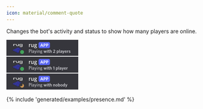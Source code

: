 ```yaml
---
icon: material/comment-quote
---
```



Changes the bot's activity and status to show how many players are online.


![Demo activity](/assets/examples/activity.png)

{% include 'generated/examples/presence.md' %}

